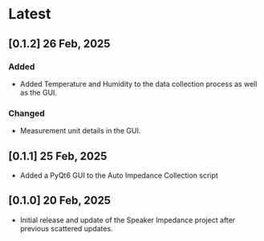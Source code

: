 # Latest

## [0.1.2] 26 Feb, 2025

### Added

- Added Temperature and Humidity to the data collection process as well as the GUI.

### Changed

- Measurement unit details in the GUI.

## [0.1.1] 25 Feb, 2025

- Added a PyQt6 GUI to the Auto Impedance Collection script

## [0.1.0] 20 Feb, 2025

- Initial release and update of the Speaker Impedance project after previous scattered updates.

